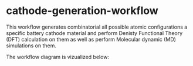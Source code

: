 # cathode-generation-workflow

This workflow generates combinatorial all possible atomic configurations a specific battery cathode material and perform Denisty Functional Theory (DFT) calculation on them as well as perform Molecular dynamic (MD) simulations on them.

The workflow diagram is vizualized below:
